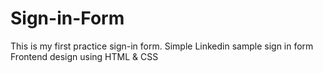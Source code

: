 # Sign-in-Form
This is my first practice sign-in form.
Simple Linkedin sample sign in form
Frontend design using HTML & CSS
